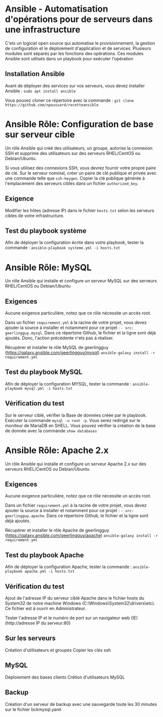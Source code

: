 # Ansible - Automatisation d'opérations pour de serveurs dans une infrastructure

C'ets un logiciel open source qui automatise le provisionnement, la gestion de configuration et le déploiement d'application et de services.
Plusieurs modules sont séparés par les fonctions des opérations.
Ces modules Ansible sont utilisés dans un playbook pour exécuter l'opération

## Installation Ansible

Avant de déployer des services sur vos serveurs, vous devez installer Ansible :
`sudo apt install ansible`

Vous pouvez cloner ce répertoire avec la commande : 
`git clone https://github.com/npoussard/recetteansible`

# Ansible Rôle:  Configuration de base sur serveur cible

Un rôle Ansible qui créé des utilisateurs, un groupe, autorise la connexion SSH et supprime des utilisateurs sur des serveurs RHEL/CentOS ou Debian/Ubuntu.

Si vous utilisez des connexions SSH, vous devrez fournir votre propre paire de clé. Sur le serveur nominal, créer un paire de clé publique et privée avec une commande telle que `ssh-keygen`. Copier la clé publique générée à l'emplacement des serveurs cibles dans un fichier `authorized_key`.

## Exigence

Modifier les hôtes (adresse IP) dans le fichier `hosts.txt` selon les serveurs cibles de votre infrastructure.

## Test du playbook système

Afin de déployer la configuration écrite dans votre playbook, tester la commande : 
`ansible-playbook systeme.yml -i hosts.txt`

# Ansible Rôle: MySQL

Un rôle Ansible qui installe et configure un serveur MySQL sur des serveurs RHEL/CentOS ou Debian/Ubuntu

## Exigences

Aucune exigence particulière, notez que ce rôle nécessite un accès root.

Dans un fichier `requirement.yml` à la racine de votre projet, vous devez ajouter la source à installer et notamment pour ce projet : `- src: geerlingguy.mysql`.
Dans ce répertoire Github, le fichier et la ligne sont déjà ajoutés.
Donc, l'action précédente n'ets pas à réaliser.

Récupèrer et installer le rôle MySQL de geerlingguy (https://galaxy.ansible.com/geerlingguy/mysql)
`ansible-galaxy install -r requirement.yml`

## Test du playbook MySQL

Afin de déployer la configuration MYSQL, tester la commande : 
`ansible-playbook mysql.yml -i hosts.txt`

## Vérification du test

Sur le serveur ciblé, vérifier la Base de données créée par le playbook.
Exécuter la commande `mysql -u root -p`.
Vous serez redirigé sur le moniteur de MariaDB en SHELL.
Vous pouvez vérifier la création de la base de donnée avec la commande `show databases`

# Ansible Rôle: Apache 2.x 

Un rôle Ansible qui installe et configure un serveur Apache 2.x sur des serveurs RHEL/CentOS ou Debian/Ubuntu

## Exigences

Aucune exigence particulière, notez que ce rôle nécessite un accès root.

Dans un fichier `requirement.yml` à la racine de votre projet, vous devez ajouter la source à installer et notamment pour ce projet : `- src: geerlingguy.apache`.
Dans ce répertoire Github, le fichier et la ligne sont déjà ajoutés.

Récupèrer et installer le rôle Apache de geerlingguy 
(https://galaxy.ansible.com/geerlingguy/apache)
`ansible-galaxy install -r requirement.yml`

## Test du playbook Apache

Afin de déployer la configuration Apache, tester la commande : `ansible-playbook apache.yml -i hosts.txt`

## Vérification du test

Ajout de l'adresse IP du serveur ciblé Apache dans le fichier hosts du System32 de notre machine Windows (C:\Windows\System32\drivers\etc). Ce fichier est à ouvrir en Administrateur.

Tester l'adresse IP et le numéro de port sur un navigateur web (IE)
(http://adresse IP du serveur:80)

## Sur les serveurs
Création d'utilisateurs et groupes 
Copier les clés ssh

## MySQL
Déploiement des bases clients
  Crétion d'utilisateurs MySQL
  
## Backup
Création d'un serveur de backup avec une sauvegarde toute les 30 minutes
   sur le fichier bckmysql.yaml
